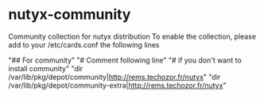 # nutyx-community
Community collection for nutyx distribution
To enable the collection, please add to your /etc/cards.conf the following lines

"## For community"
"# Comment following line"
"# if you don't want to install community"
"dir /var/lib/pkg/depot/community|http://rems.techozor.fr/nutyx"
"dir /var/lib/pkg/depot/community-extra|http://rems.techozor.fr/nutyx"
